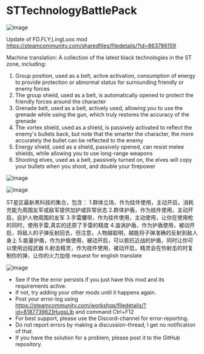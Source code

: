 # STTechnologyBattlePack

![Image](https://i.imgur.com/buuPQel.png)

Update of FD.FLY;LingLuos mod
https://steamcommunity.com/sharedfiles/filedetails/?id=863786159

Machine translation: 
A collection of the latest black technologies in the ST zone, including:
1. Group position, used as a belt, active activation, consumption of energy to provide protection or abnormal status for surrounding friendly or enemy forces
2. The group shield, used as a belt, is automatically opened to protect the friendly forces around the character
3. Grenade belt, used as a belt, actively used, allowing you to use the grenade while using the gun, which truly restores the accuracy of the grenade
4. The vortex shield, used as a shield, is passively activated to reflect the enemy's bullets back, but note that the smarter the character, the more accurately the bullet can be reflected to the enemy
5. Energy shield, used as a shield, passively opened, can resist melee shields, while allowing you to use long-range weapons
6. Shooting elves, used as a belt, passively turned on, the elves will copy your bullets when you shoot, and double your firepower

![Image](https://i.imgur.com/pufA0kM.png)

	
![Image](https://i.imgur.com/Z4GOv8H.png)

ST星区最新黑科技的集合，包含：
1.群体立场，作为挂件使用，主动开启，消耗充能为周围友军或敌军提供加护或异常状态
2.群体护盾，作为挂件使用，主动开启，庇护人物周围的友军
3.手雷腰带，作为挂件使用，主动使用，让你在使用枪的同时，使用手雷,真实的还原了手雷的精度
4.漩涡护盾，作为护盾使用，被动开启，将敌人的子弹反射回去，但注意，人物越聪明，越能将子弹准确的反射到敌人身上
5.能量护盾，作为护盾使用，被动开启，可以抵抗近战的护盾，同时让你可以使用远程武器
6.射击精灵，作为挂件使用，被动开启，精灵会在你射击的时复制你的弹，让你的火力加倍
request for english translate

![Image](https://i.imgur.com/PwoNOj4.png)



-  See if the the error persists if you just have this mod and its requirements active.
-  If not, try adding your other mods until it happens again.
-  Post your error-log using https://steamcommunity.com/workshop/filedetails/?id=818773962]HugsLib and command Ctrl+F12
-  For best support, please use the Discord-channel for error-reporting.
-  Do not report errors by making a discussion-thread, I get no notification of that.
-  If you have the solution for a problem, please post it to the GitHub repository.




